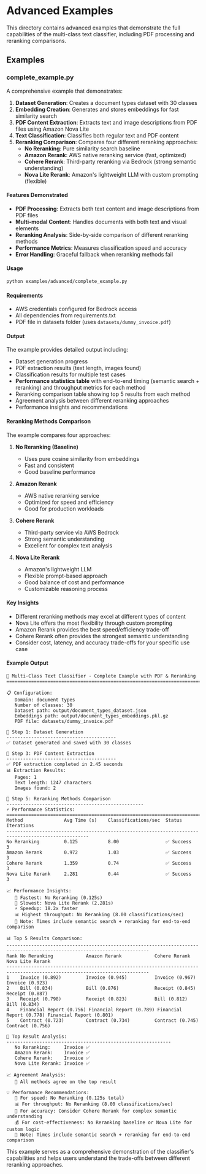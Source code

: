# Advanced Examples

This directory contains advanced examples that demonstrate the full capabilities of the multi-class text classifier, including PDF processing and reranking comparisons.

## Examples

### complete_example.py

A comprehensive example that demonstrates:

1. **Dataset Generation**: Creates a document types dataset with 30 classes
2. **Embedding Creation**: Generates and stores embeddings for fast similarity search
3. **PDF Content Extraction**: Extracts text and image descriptions from PDF files using Amazon Nova Lite
4. **Text Classification**: Classifies both regular text and PDF content
5. **Reranking Comparison**: Compares four different reranking approaches:
   - **No Reranking**: Pure similarity search baseline
   - **Amazon Rerank**: AWS native reranking service (fast, optimized)
   - **Cohere Rerank**: Third-party reranking via Bedrock (strong semantic understanding)
   - **Nova Lite Rerank**: Amazon's lightweight LLM with custom prompting (flexible)

#### Features Demonstrated

- **PDF Processing**: Extracts both text content and image descriptions from PDF files
- **Multi-modal Content**: Handles documents with both text and visual elements
- **Reranking Analysis**: Side-by-side comparison of different reranking methods
- **Performance Metrics**: Measures classification speed and accuracy
- **Error Handling**: Graceful fallback when reranking methods fail

#### Usage

```bash
python examples/advanced/complete_example.py
```

#### Requirements

- AWS credentials configured for Bedrock access
- All dependencies from requirements.txt
- PDF file in datasets folder (uses `datasets/dummy_invoice.pdf`)

#### Output

The example provides detailed output including:
- Dataset generation progress
- PDF extraction results (text length, images found)
- Classification results for multiple test cases
- **Performance statistics table** with end-to-end timing (semantic search + reranking) and throughput metrics for each method
- Reranking comparison table showing top 5 results from each method
- Agreement analysis between different reranking approaches
- Performance insights and recommendations

#### Reranking Methods Comparison

The example compares four approaches:

1. **No Reranking (Baseline)**
   - Uses pure cosine similarity from embeddings
   - Fast and consistent
   - Good baseline performance

2. **Amazon Rerank**
   - AWS native reranking service
   - Optimized for speed and efficiency
   - Good for production workloads

3. **Cohere Rerank**
   - Third-party service via AWS Bedrock
   - Strong semantic understanding
   - Excellent for complex text analysis

4. **Nova Lite Rerank**
   - Amazon's lightweight LLM
   - Flexible prompt-based approach
   - Good balance of cost and performance
   - Customizable reasoning process

#### Key Insights

- Different reranking methods may excel at different types of content
- Nova Lite offers the most flexibility through custom prompting
- Amazon Rerank provides the best speed/efficiency trade-off
- Cohere Rerank often provides the strongest semantic understanding
- Consider cost, latency, and accuracy trade-offs for your specific use case

#### Example Output

```
🚀 Multi-Class Text Classifier - Complete Example with PDF & Reranking
================================================================================

📋 Configuration:
   Domain: document types
   Number of classes: 30
   Dataset path: output/document_types_dataset.json
   Embeddings path: output/document_types_embeddings.pkl.gz
   PDF file: datasets/dummy_invoice.pdf

🔧 Step 1: Dataset Generation
----------------------------------------
✅ Dataset generated and saved with 30 classes

📄 Step 3: PDF Content Extraction
----------------------------------------
✅ PDF extraction completed in 2.45 seconds
📊 Extraction Results:
   Pages: 1
   Text length: 1247 characters
   Images found: 2

🔬 Step 5: Reranking Methods Comparison
--------------------------------------------------
⚡ Performance Statistics:
====================================================================================================
Method               Avg Time (s)    Classifications/sec  Status          Iterations  
----------------------------------------------------------------------------------------------------
No Reranking         0.125           8.00                 ✅ Success       3           
Amazon Rerank        0.972           1.03                 ✅ Success       3           
Cohere Rerank        1.359           0.74                 ✅ Success       3           
Nova Lite Rerank     2.281           0.44                 ✅ Success       3           

📈 Performance Insights:
   🚀 Fastest: No Reranking (0.125s)
   🐌 Slowest: Nova Lite Rerank (2.281s)
   ⚡ Speedup: 18.2x faster
   📊 Highest throughput: No Reranking (8.00 classifications/sec)
   📝 Note: Times include semantic search + reranking for end-to-end comparison

📊 Top 5 Results Comparison:
--------------------------------------------------------------------------------------------------------------------------
Rank No Reranking            Amazon Rerank            Cohere Rerank            Nova Lite Rerank        
--------------------------------------------------------------------------------------------------------------------------
1    Invoice (0.892)         Invoice (0.945)          Invoice (0.967)          Invoice (0.923)         
2    Bill (0.834)            Bill (0.876)             Receipt (0.845)          Receipt (0.887)         
3    Receipt (0.798)         Receipt (0.823)          Bill (0.812)             Bill (0.834)            
4    Financial Report (0.756) Financial Report (0.789) Financial Report (0.778) Financial Report (0.801)
5    Contract (0.723)        Contract (0.734)         Contract (0.745)         Contract (0.756)        

🎯 Top Result Analysis:
------------------------------------------------------------
   No Reranking:     Invoice ✅
   Amazon Rerank:    Invoice ✅
   Cohere Rerank:    Invoice ✅
   Nova Lite Rerank: Invoice ✅

📈 Agreement Analysis:
   🤝 All methods agree on the top result

💡 Performance Recommendations:
   🚀 For speed: No Reranking (0.125s total)
   📊 For throughput: No Reranking (8.00 classifications/sec)
   🎯 For accuracy: Consider Cohere Rerank for complex semantic understanding
   💰 For cost-effectiveness: No Reranking baseline or Nova Lite for custom logic
   📝 Note: Times include semantic search + reranking for end-to-end comparison
```

This example serves as a comprehensive demonstration of the classifier's capabilities and helps users understand the trade-offs between different reranking approaches.